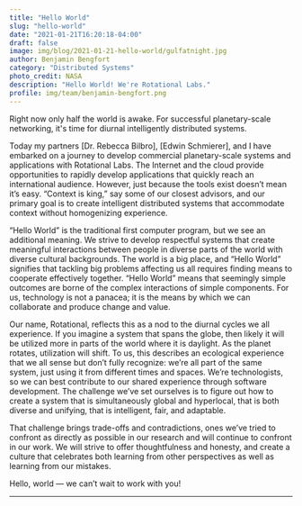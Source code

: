 ```yaml
---
title: "Hello World"
slug: "hello-world"
date: "2021-01-21T16:20:18-04:00"
draft: false
image: img/blog/2021-01-21-hello-world/gulfatnight.jpg
author: Benjamin Bengfort
category: "Distributed Systems"
photo_credit: NASA
description: "Hello World! We're Rotational Labs."
profile: img/team/benjamin-bengfort.png
---
```


Right now only half the world is awake. For successful planetary-scale networking, it's time for diurnal intelligently distributed systems.
<!--more-->
Today my partners [Dr. Rebecca Bilbro], [Edwin Schmierer], and I have embarked on a journey to develop commercial planetary-scale systems and applications with Rotational Labs. The Internet and the cloud provide opportunities to rapidly develop applications that quickly reach an international audience. However, just because the tools exist doesn’t mean it’s easy. “Context is king,” say some of our closest advisors, and our primary goal is to create intelligent distributed systems that accommodate context without homogenizing experience.

“Hello World” is the traditional first computer program, but we see an additional meaning. We strive to develop respectful systems that create meaningful interactions between people in diverse parts of the world with diverse cultural backgrounds. The world is a big place, and “Hello World” signifies that tackling big problems affecting us all requires finding means to cooperate effectively together. “Hello World” means that seemingly simple outcomes are borne of the complex interactions of simple components. For us, technology is not a panacea; it is the means by which we can collaborate and produce change and value.

Our name, Rotational, reflects this as a nod to the diurnal cycles we all experience. If you imagine a system that spans the globe, then likely it will be utilized more in parts of the world where it is daylight. As the planet rotates, utilization will shift. To us, this describes an ecological experience that we all sense but don’t fully recognize: we’re all part of the same system, just using it from different times and spaces. We’re technologists, so we can best contribute to our shared experience through software development. The challenge we’ve set ourselves is to figure out how to create a system that is simultaneously global and hyperlocal, that is both diverse and unifying, that is intelligent, fair, and adaptable.

That challenge brings trade-offs and contradictions, ones we’ve tried to confront as directly as possible in our research and will continue to confront in our work. We will strive to offer thoughtfulness and honesty, and create a culture that celebrates both learning from other perspectives as well as learning from our mistakes.

Hello, world &mdash; we can’t wait to work with you!

---

<!-- Photo by [NASA](https://www.nasa.gov/content/the-us-gulf-coast-at-night).
 -->